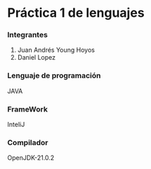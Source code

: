 <h1>Práctica 1 de lenguajes</h1>

<h3>Integrantes</h3>
<ol>
    <li>Juan Andrés Young Hoyos</li>
    <li>Daniel Lopez</li>
</ol>

<h3>Lenguaje de programación</h3>
<p>JAVA</p>

<h3>FrameWork</h3>
<p>InteliJ</p>


<h3>Compilador</h3>
<p>OpenJDK-21.0.2</p>